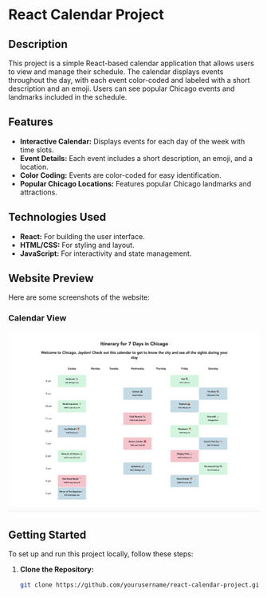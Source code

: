 # React Calendar Project

## Description

This project is a simple React-based calendar application that allows users to view and manage their schedule. The calendar displays events throughout the day, with each event color-coded and labeled with a short description and an emoji. Users can see popular Chicago events and landmarks included in the schedule.

## Features

- **Interactive Calendar:** Displays events for each day of the week with time slots.
- **Event Details:** Each event includes a short description, an emoji, and a location.
- **Color Coding:** Events are color-coded for easy identification.
- **Popular Chicago Locations:** Features popular Chicago landmarks and attractions.

## Technologies Used

- **React:** For building the user interface.
- **HTML/CSS:** For styling and layout.
- **JavaScript:** For interactivity and state management.

## Website Preview

Here are some screenshots of the website:

### Calendar View
![Calendar View](src/assets/calendar-view.png)
## Getting Started

To set up and run this project locally, follow these steps:

1. **Clone the Repository:**
   ```bash
   git clone https://github.com/yourusername/react-calendar-project.git

